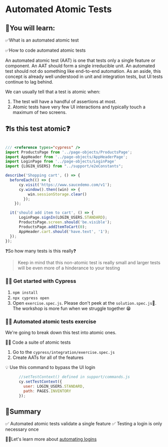 # Automated Atomic Tests

## 🧠You will learn:

✅What is an automated atomic test 

✅How to code automated atomic tests


An automated atomic test (AAT) is one that tests only a single feature or component. An AAT should form a single irreducible unit. An automated test should not do something like end-to-end automation. As an aside, this concept is already well understood in unit and integration tests, but UI tests continue to lag behind.

We can usually tell that a test is atomic when:
1. The test will have a handful of assertions at most. 
2. Atomic tests have very few UI interactions and typically touch a maximum of two screens.  

## ❓Is this test atomic❓

```js

/// <reference types="cypress" />
import ProductsPage from '../page-objects/ProductsPage';
import AppHeader from '../page-objects/AppHeaderPage';
import LoginPage from '../page-objects/LoginPage'
import {LOGIN_USERS} from "../support/e2eConstants";

describe('Shopping cart', () => {
  beforeEach(() => {
      cy.visit('https://www.saucedemo.com/v1');
      cy.window().then((win) => {
          win.sessionStorage.clear()
        });
    });

  it('should add item to cart', () => {
      LoginPage.signIn(LOGIN_USERS.STANDARD);
      ProductsPage.screen.should('be.visible');
      ProductsPage.addItemToCart(0);
      AppHeader.cart.should('have.text', '1');
  });
});

```

❓So how many tests is this really❓

> Keep in mind that this non-atomic test is really small and larger tests will be even
> more of a hinderance to your testing

### 🏋️‍♀️ Get started with Cypress

1. `npm install`
2. `npx cypress open`
3. Open `exercise.spec.js`. Please don't peek at the `solution.spec.js`🙏. The workshop is more fun when we struggle together 😁

### 🏋️‍♀️ Automated atomic tests exercise

We're going to break down this test into atomic ones.

🏋️‍♀️ Code a suite of atomic tests

1. Go to the `cypress/integration/exercise.spec.js`
2. Create AATs for all of the features

💡 Use this command to bypass the UI login

```js
      //setTestContext() defined in support/commands.js
      cy.setTestContext({
        user: LOGIN_USERS.STANDARD,
        path: PAGES.INVENTORY
      });

```

## 📔Summary

✅ Automated atomic tests validate a single feature
✅ Testing a login is only necessary once

🏃‍♀️Let's learn more about [automating logins](./../login-testing/README.md)
